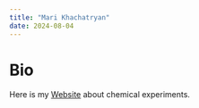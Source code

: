 ```yaml
---
title: "Mari Khachatryan"
date: 2024-08-04
---
```



# Bio
Here is my [Website](https://marixachatryan2121.github.io/ghost/) about chemical experiments.



